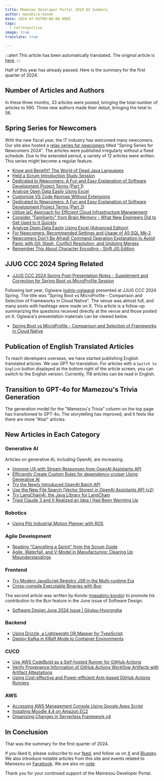 ```yaml
---
title: Mamezou Developer Portal 2024 Q2 Summary
author: masahiro-kondo
date: 2024-07-01T00:00:00.000Z
tags:
  - retrospective
image: true
translate: true

---
```


:::alert
This article has been automatically translated.
The original article is [here](https://developer.mamezou-tech.com/blogs/2024/07/01/2024-1q-retrospective/).
:::



Half of this year has already passed. Here is the summary for the first quarter of 2024.

## Number of Articles and Authors
In these three months, 33 articles were posted, bringing the total number of articles to 590. Three new authors made their debut, bringing the total to 56.

## Spring Series for Newcomers
With the new fiscal year, the IT industry has welcomed many newcomers. Our site also hosted a [relay series for newcomers](https://developer.mamezou-tech.com/events/season/2024-spring/) titled "Spring Series for Newcomers 2024". The articles were published irregularly without a fixed schedule. Due to the extended period, a variety of 12 articles were written. This series might become a regular feature.

- [Know and Benefit? The World of Dead Java Languages](https://developer.mamezou-tech.com/blogs/2024/04/12/death-lang-java/)
- [Held a Scrum Introduction Study Session](https://developer.mamezou-tech.com/blogs/2024/04/18/introduction-to-scrum/)
- [Dedicated to Newcomers: A Fun and Easy Explanation of Software Development Project Terms (Part 1)](https://developer.mamezou-tech.com/blogs/2024/04/19/playful_project_terms/)
- [Analyze Open Data Easily Using Excel](https://developer.mamezou-tech.com/blogs/2024/04/25/excel-data-analysis/)
- [Customize VS Code Keymap Without Extensions](https://developer.mamezou-tech.com/blogs/2024/04/26/remap-vscode-keys/)
- [Dedicated to Newcomers: A Fun and Easy Explanation of Software Development Project Terms (Part 2)](https://developer.mamezou-tech.com/blogs/2024/05/01/playful_project_terms2/)
- [Utilize IaC Approach for Efficient Cloud Infrastructure Management](https://developer.mamezou-tech.com/blogs/2024/05/05/iac-tools-intro/)
- [Consider "Familiarity" from Brain Memory - What New Engineers Did to Get Used to It Quickly](https://developer.mamezou-tech.com/blogs/2024/05/08/getting-used-to-it/)
- [Analyze Open Data Easily Using Excel (Advanced Edition)](https://developer.mamezou-tech.com/blogs/2024/05/20/powerquery-introduction/)
- [For Newcomers: Recommended Settings and Usage of A5:SQL Mk-2](https://developer.mamezou-tech.com/blogs/2024/06/08/a5m2_settings/)
- [Newcomers Don't Be Afraid! Command Operation Explanation to Avoid Panic with Git: Stash, Conflict Resolution, and Undoing Merges](https://developer.mamezou-tech.com/blogs/2024/06/13/git_notes_for_newcommers/)
- [Remember This About Character Encoding - Shift JIS Edition](https://developer.mamezou-tech.com/blogs/2024/06/16/moji-code1/)

## JJUG CCC 2024 Spring Related
- [JJUG CCC 2024 Spring Post-Presentation Notes - Supplement and Correction for Spring Boot vs MicroProfile Session](https://developer.mamezou-tech.com/blogs/2024/06/20/after_jjug_spring-mp/)

Following last year, Ogiwara ([oshio-ogiwara](https://developer.mamezou-tech.com/authors/toshio-ogiwara/)) presented at JJUG CCC 2024 Spring. The title was "Spring Boot vs MicroProfile - Comparison and Selection of Frameworks in Cloud Native". The venue was almost full, and many posts with hashtags were made on X. This article is a follow-up summarizing the questions received directly at the venue and those posted on X. Ogiwara's presentation materials can be viewed below.

- [Spring Boot vs MicroProfile - Comparison and Selection of Frameworks in Cloud Native](https://speakerdeck.com/ogiwarat/spring-boot-vs-microprofile-kuraudoneiteibuniokeruhuremuwakunobi-jiao-toxuan-ze)

## Publication of English Translated Articles
To reach developers overseas, we have started publishing English translated articles. We use GPT for translation. For articles with a `Switch to English` button displayed at the bottom right of the article screen, you can switch to the English version. Currently, 118 articles can be read in English.

## Transition to GPT-4o for Mamezou's Trivia Generation
The generation model for the "Mamezou's Trivia" column on the top page has transitioned to GPT-4o. The storytelling has improved, and it feels like there are more "Aha!" articles.

## New Articles in Each Category
### Generative AI
Articles on generative AI, including OpenAI, are increasing.

- [Improve UX with Stream Responses from OpenAI Assistants API](https://developer.mamezou-tech.com/blogs/2024/04/10/openai-assistants-api-stream/)
- [Efficiently Create Custom Rules for dependency-cruiser Using Generative AI](https://developer.mamezou-tech.com/blogs/2024/04/17/chatgpt-dependen-cycruiser/)
- [Try the Newly Introduced OpenAI Batch API](https://developer.mamezou-tech.com/blogs/2024/04/17/openai-batch-api-intro/)
- [Use the New File Search (Vector Stores) in OpenAI Assistants API (v2)](https://developer.mamezou-tech.com/blogs/2024/04/21/openai-file-search-intro/)
- [Try LangChain4j, the Java Library for LangChain](https://developer.mamezou-tech.com/blogs/2024/05/13/langchain4j/)
- [Tried Claude 3 and It Realized an Idea I Had Been Warming Up](https://developer.mamezou-tech.com/blogs/2024/05/13/try_claude/)

### Robotics
- [Using Pilz Industrial Motion Planner with ROS](https://developer.mamezou-tech.com/robotics/pilz/pilz/)

### Agile Development
- [Reading "Cancelling a Sprint" from the Scrum Guide](https://developer.mamezou-tech.com/blogs/2024/04/26/cancelling-a-sprint/)
- [Agile, Waterfall, and V-Model in Manufacturing: Clearing Up Misunderstandings](https://developer.mamezou-tech.com/blogs/2024/04/30/no-feedback-agile/)

### Frontend
- [Try Modern JavaScript Registry JSR in the Multi-runtime Era](https://developer.mamezou-tech.com/blogs/2024/05/09/jsr/)
- [Cross-compile Executable Binaries with Bun](https://developer.mamezou-tech.com/blogs/2024/05/20/bun-cross-compile/)

The second article was written by Kondo ([masahiro-kondo](https://developer.mamezou-tech.com/authors/masahiro-kondo/)) to promote his contribution to the Bun feature in the June issue of Software Design.

- [Software Design June 2024 Issue | Gijutsu-Hyoronsha](https://gihyo.jp/magazine/SD/archive/2024/202406)

### Backend
- [Using Drizzle, a Lightweight OR Mapper for TypeScript](https://developer.mamezou-tech.com/blogs/2024/06/12/drizzle-intro/)
- [Deploy Kafka in KRaft Mode to Container Environments](https://developer.mamezou-tech.com/blogs/2024/06/24/kafka-kraft-mode-in-containers/)

### CI/CD
- [Use AWS CodeBuild as a Self-hosted Runner for GitHub Actions](https://developer.mamezou-tech.com/blogs/2024/04/29/githubactions-codebuild-runner/)
- [Verify Provenance Information of GitHub Actions Workflow Artifacts with Artifact Attestations](https://developer.mamezou-tech.com/blogs/2024/06/03/github-artifact-attenstations/)
- [Using Cost-effective and Power-efficient Arm-based GitHub Actions Runners](https://developer.mamezou-tech.com/blogs/2024/06/05/github-actions-arm-based-runners/)

### AWS
- [Accessing AWS Management Console Using Google Apps Script](https://developer.mamezou-tech.com/blogs/2024/04/30/accessing-aws-using-gas/)
- [Installing Moodle 4.4 on Amazon EC2](https://developer.mamezou-tech.com/blogs/2024/05/07/installing-moodle-on-aws/)
- [Organizing Changes in Serverless Framework v4](https://developer.mamezou-tech.com/blogs/2024/06/16/serverless-framework-v4-summary/)

## In Conclusion
That was the summary for the first quarter of 2024.

If you liked it, please subscribe to our [feed](/feed/), and follow us on [X](https://x.com/MamezouDev) and [Bluesky](https://bsky.app/profile/mamezoudev.bsky.social). We also introduce notable articles from this site and events related to Mamezou on [Facebook](https://www.facebook.com/mamezou.jp). We are also on [note](https://note.com/mamezou_info).

Thank you for your continued support of the Mamezou Developer Portal.
